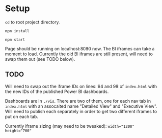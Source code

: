 # Setup
`cd` to root project directory.

`npm install`

`npm start`

Page should be running on localhost:8080 now.  The BI iframes can take a moment to load.  Currently the old BI iframes are still present, will need to swap them out (see TODO below).

## TODO
Will need to swap out the iframe IDs on lines: 94 and 98 of `index.html` with the new IDs of the published Power BI dashboards.

Dashboards are in `./vis`.  There are two of them, one for each nav tab in `index.html` with an assocaited name "Detailed View" and "Executive View".  Will need to publish each separately in order to get two different iframes to put on each tab.

Currently iframe sizing (may need to be tweaked):
`width="1200" height="700"`